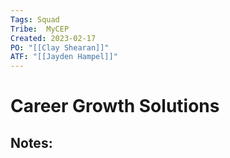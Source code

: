```yaml
---
Tags: Squad
Tribe:  MyCEP
Created: 2023-02-17
PO: "[[Clay Shearan]]"
ATF: "[[Jayden Hampel]]"
---
```

# Career Growth Solutions
## Notes:
